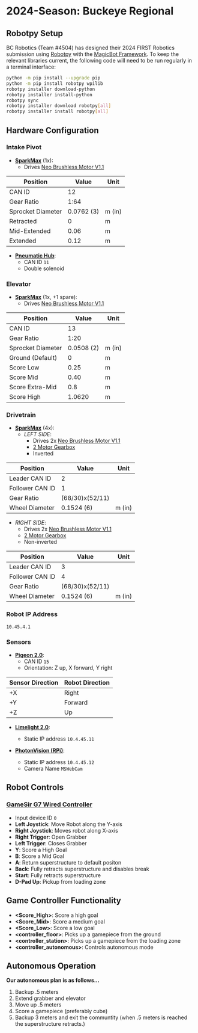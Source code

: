 # 2024-Season: Buckeye Regional

## Robotpy Setup

BC Robotics (Team #4504) has designed their 2024 FIRST Robotics submission using [Robotpy](https://robotpy.readthedocs.io/en/stable/install/robot.html) with the [MagicBot Framework](https://robotpy.readthedocs.io/en/stable/frameworks/magicbot.html). To keep the relevant libraries current, the following code will need to be run regularly in a terminal interface:

```bash
python -m pip install --upgrade pip
python -m pip install robotpy wpilib
robotpy installer download-python
robotpy installer install-python
robotpy sync
robotpy installer download robotpy[all]
robotpy installer install robotpy[all]
```

## Hardware Configuration

### Intake Pivot

- **[SparkMax](https://www.revrobotics.com/rev-11-2158/)** (1x):
  - Drives [Neo Brushless Motor V1.1](https://www.revrobotics.com/rev-21-1650/)

| Position | Value | Unit |
| --- | --- | --- |
| CAN ID | 12 |  |
| Gear Ratio | 1:64 |  |
| Sprocket Diameter | 0.0762 (3) | m (in) |
| Retracted | 0 | m |
| Mid-Extended | 0.06 | m |
| Extended | 0.12 | m|

- **[Pneumatic Hub](https://www.revrobotics.com/rev-11-1852/)**:
  - CAN ID `11`
  - Double solenoid

### Elevator

- **[SparkMax](https://www.revrobotics.com/rev-11-2158/)** (1x, +1 spare):
  - Drives [Neo Brushless Motor V1.1](https://www.revrobotics.com/rev-21-1650/)

| Position | Value | Unit |
| --- | --- | --- |
| CAN ID | 13 |  |
| Gear Ratio | 1:20 |  |
| Sprocket Diameter | 0.0508 (2) | m (in) |
| Ground (Default)| 0 | m |
| Score Low | 0.25 | m |
| Score Mid | 0.40 | m |
| Score Extra-Mid | 0.8 | m |
| Score High | 1.0620 | m |

### Drivetrain

- **[SparkMax](https://www.revrobotics.com/rev-11-2158/)** (4x):
  - *LEFT SIDE*:  
    - Drives 2x [Neo Brushless Motor V1.1](https://www.revrobotics.com/rev-21-1650/)
    - [2 Motor Gearbox](https://www.revrobotics.com/rev-21-2099/)
    - Inverted

| Position | Value | Unit |
| --- | --- | --- |
| Leader CAN ID | 2 |  |
| Follower CAN ID | 1 |  |
| Gear Ratio | (68/30)x(52/11) |  |
| Wheel Diameter | 0.1524 (6) | m (in) |

- *RIGHT SIDE*:  
  - Drives 2x [Neo Brushless Motor V1.1](https://www.revrobotics.com/rev-21-1650/)
  - [2 Motor Gearbox](https://www.revrobotics.com/rev-21-2099/)
  - Non-inverted

| Position | Value | Unit |
| --- | --- | --- |
| Leader CAN ID | 3 |  |
| Follower CAN ID | 4 |  |
| Gear Ratio | (68/30)x(52/11)|  |
| Wheel Diameter | 0.1524 (6) | m (in) |

### Robot IP Address

`10.45.4.1`  

### Sensors

- **[Pigeon 2.0](https://www.google.com/search?client=safari&rls=en&q=pigeon+2.0&ie=UTF-8&oe=UTF-8)**:
  - CAN ID `15`
  - Orientation: Z up, X forward, Y right

| Sensor Direction | Robot Direction |
| --- | --- |
| +X | Right |
| +Y | Forward |
| +Z | Up |

- **[Limelight 2.0](https://docs.limelightvision.io/en/latest/)**:
  - Static IP address `10.4.45.11`

- **[PhotonVision (RPi)](https://photonvision.org)**:
  - Static IP address `10.4.45.12`
  - Camera Name `MSWebCam`

## Robot Controls

### **[GameSir G7 Wired Controller](https://www.amazon.com/dp/B0BM9HRCCV?ref_=cm_sw_r_apin_dp_ER34REM3C1FQSY0W5MQR)**

- Input device ID `0`
- **Left Joystick**: Move Robot along the Y-axis
- **Right Joystick**: Moves robot along X-axis
- **Right Trigger**: Open Grabber
- **Left Trigger**: Closes Grabber
- **Y**: Score a High Goal  
- **B**: Score a Mid Goal  
- **A**: Return superstructure to default positon  
- **Back**: Fully retracts superstructure and disables break
- **Start**: Fully retracts superstructure  
- **D-Pad Up**: Pickup from loading zone

## Game Controller Functionality  

- **<Score_High>**: Score a high goal
- **<Score_Mid>**: Score a medium goal
- **<Score_Low>**: Score a low goal
- **<controller_floor>**: Picks up a gamepiece from the ground  
- **<controller_station>**: Picks up a gamepiece from the loading zone  
- **<controller_autonomous>**: Controls autonomous mode


## Autonomous Operation

  **Our autonomous plan is as follows...**

  1. Backup .5 meters
  2. Extend grabber and elevator
  3. Move up .5 meters
  4. Score a gamepiece (preferably cube)
  5. Backup 3 meters and exit the communtity (when .5 meters is reached the superstructure retracts.)